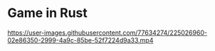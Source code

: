 # Game in Rust 

https://user-images.githubusercontent.com/77634274/225026960-02e86350-2999-4a9c-85be-52f7224d9a33.mp4

